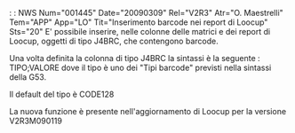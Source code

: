  :  : NWS Num="001445" Date="20090309" Rel="V2R3" Atr="O. Maestrelli" Tem="APP" App="LO" Tit="Inserimento barcode nei report di Loocup" Sts="20"
E' possibile inserire, nelle colonne delle matrici e dei report di Loocup, oggetti di tipo J4BRC, che contengono barcode.

Una volta definita la colonna di tipo J4BRC la sintassi è la seguente : 
TIPO;VALORE
dove il tipo è uno dei "Tipi barcode" previsti nella sintassi della G53.

Il default del tipo è CODE128

La nuova funzione è presente nell'aggiornamento di Loocup per la versione V2R3M090119 